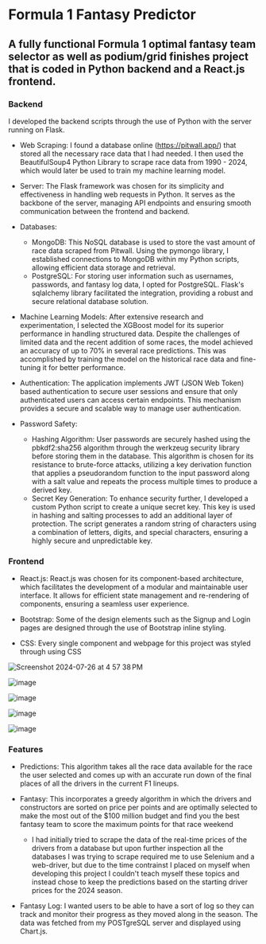 # Formula 1 Fantasy Predictor

## A fully functional Formula 1 optimal fantasy team selector as well as podium/grid finishes project that is coded in Python backend and a React.js frontend.

### Backend

I developed the backend scripts through the use of Python with the server running on Flask.

- Web Scraping: I found a database online (https://pitwall.app/) that stored all the necessary race data that I had needed. I then used the BeautifulSoup4 Python Library to scrape race data from 1990 - 2024, which would later be used to train my machine learning model.

- Server: The Flask framework was chosen for its simplicity and effectiveness in handling web requests in Python. It serves as the backbone of the server, managing API endpoints and ensuring smooth communication between the frontend and backend.
  
- Databases:
  - MongoDB: This NoSQL database is used to store the vast amount of race data scraped from Pitwall. Using the pymongo library, I established connections to MongoDB within my Python scripts, allowing efficient data storage and retrieval.
  - PostgreSQL: For storing user information such as usernames, passwords, and fantasy log data, I opted for PostgreSQL. Flask's sqlalchemy library facilitated the integration, providing a robust and secure relational database solution.

- Machine Learning Models: After extensive research and experimentation, I selected the XGBoost model for its superior performance in handling structured data. Despite the challenges of limited data and the recent addition of some races, the model achieved an accuracy of up to 70% in several race predictions. This was accomplished by training the model on the historical race data and fine-tuning it for better performance.

- Authentication: The application implements JWT (JSON Web Token) based authentication to secure user sessions and ensure that only authenticated users can access certain endpoints. This mechanism provides a secure and scalable way to manage user authentication.

- Password Safety:
  - Hashing Algorithm: User passwords are securely hashed using the pbkdf2:sha256 algorithm through the werkzeug security library before storing them in the database. This algorithm is chosen for its resistance to brute-force attacks, utilizing a key derivation function that applies a pseudorandom function to the input password along with a salt value and repeats the process multiple times to produce a derived key.
  - Secret Key Generation: To enhance security further, I developed a custom Python script to create a unique secret key. This key is used in hashing and salting processes to add an additional layer of protection. The script generates a random string of characters using a combination of letters, digits, and special characters, ensuring a highly secure and unpredictable key.

### Frontend

- React.js: React.js was chosen for its component-based architecture, which facilitates the development of a modular and maintainable user interface. It allows for efficient state management and re-rendering of components, ensuring a seamless user experience.

- Bootstrap: Some of the design elements such as the Signup and Login pages are designed through the use of Bootstrap inline styling.

- CSS: Every single component and webpage for this project was styled through using CSS

![Screenshot 2024-07-26 at 4 57 38 PM](https://github.com/user-attachments/assets/60379fc2-2e83-45b9-a9b8-520840c2c04c)

![image](https://github.com/user-attachments/assets/ce54fb41-fec8-4d8f-8866-410d83610e44)

![image](https://github.com/user-attachments/assets/5d0c909d-6791-45ef-9e77-00b07ba71075)

![image](https://github.com/user-attachments/assets/6bfba48f-6402-4a22-83e7-a3fffbd0c972)

![image](https://github.com/user-attachments/assets/48f3eb89-9535-43a0-a115-1e2dccf4c484)

### Features

- Predictions: This algorithm takes all the race data available for the race the user selected and comes up with an accurate run down of the final places of all the drivers in the current F1 lineups.

- Fantasy: This incorporates a greedy algorithm in which the drivers and constructors are sorted on price per points and are optimally selected to make the most out of the $100 million budget and find you the best fantasy team to score the maximum points for that race weekend
    - I had initially tried to scrape the data of the real-time prices of the drivers from a database but upon further inspection all the databases I was trying to scrape required me to use Selenium and a web-driver, but due to the time contrainst I placed on myself when developing this project I couldn't teach myself these topics and instead chose to keep the predictions based on the starting driver prices for the 2024 season.

- Fantasy Log: I wanted users to be able to have a sort of log so they can track and monitor their progress as they moved along in the season. The data was fetched from my POSTgreSQL server and displayed using Chart.js.
